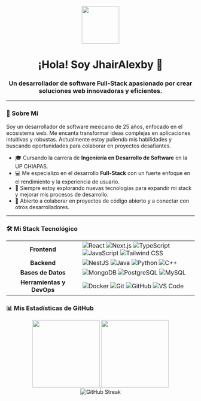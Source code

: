 <div align="center">
  <img src="https://media.giphy.com/media/M9gbBd9nbDrOTu1Mqx/giphy.gif" width="100" />
</div>

<div id="header" align="center">
  <h1>
    ¡Hola! Soy JhairAlexby 👋
  </h1>
  <h3>
    Un desarrollador de software Full-Stack apasionado por crear soluciones web innovadoras y eficientes.
  </h3>
</div>

---

### 🚀 Sobre Mí

Soy un desarrollador de software mexicano de 25 años, enfocado en el ecosistema web. Me encanta transformar ideas complejas en aplicaciones intuitivas y robustas. Actualmente estoy puliendo mis habilidades y buscando oportunidades para colaborar en proyectos desafiantes.

- 🎓 Cursando la carrera de **Ingeniería en Desarrollo de Software** en la UP CHIAPAS.
- 💻 Me especializo en el desarrollo **Full-Stack** con un fuerte enfoque en el rendimiento y la experiencia de usuario.
- 🌱 Siempre estoy explorando nuevas tecnologías para expandir mi stack y mejorar mis procesos de desarrollo.
- 🤝 Abierto a colaborar en proyectos de código abierto y a conectar con otros desarrolladores.

---

### 🛠️ Mi Stack Tecnológico

<div align="center">
  <table width="100%">
    <tr>
      <td align="center" width="180">
        <strong>Frontend</strong>
      </td>
      <td>
        <img src="https://img.shields.io/badge/React-20232A?style=for-the-badge&logo=react&logoColor=61DAFB" alt="React"/>
        <img src="https://img.shields.io/badge/Next.js-000000?style=for-the-badge&logo=next.js&logoColor=white" alt="Next.js"/>
        <img src="https://img.shields.io/badge/TypeScript-007ACC?style=for-the-badge&logo=typescript&logoColor=white" alt="TypeScript"/>
        <img src="https://img.shields.io/badge/JavaScript-F7DF1E?style=for-the-badge&logo=javascript&logoColor=black" alt="JavaScript"/>
        <img src="https://img.shields.io/badge/Tailwind_CSS-38B2AC?style=for-the-badge&logo=tailwind-css&logoColor=white" alt="Tailwind CSS"/>
      </td>
    </tr>
    <tr>
      <td align="center">
        <strong>Backend</strong>
      </td>
      <td>
        <img src="https://img.shields.io/badge/NestJS-E0234E?style=for-the-badge&logo=nestjs&logoColor=white" alt="NestJS"/>
        <img src="https://img.shields.io/badge/Java-ED8B00?style=for-the-badge&logo=openjdk&logoColor=white" alt="Java"/>
        <img src="https://img.shields.io/badge/Python-3776AB?style=for-the-badge&logo=python&logoColor=white" alt="Python"/>
        <img src="https://img.shields.io/badge/C++-00599C?style=for-the-badge&logo=c%2B%2B&logoColor=white" alt="C++"/>
      </td>
    </tr>
    <tr>
      <td align="center">
        <strong>Bases de Datos</strong>
      </td>
      <td>
        <img src="https://img.shields.io/badge/MongoDB-4EA94B?style=for-the-badge&logo=mongodb&logoColor=white" alt="MongoDB"/>
        <img src="https://img.shields.io/badge/PostgreSQL-316192?style=for-the-badge&logo=postgresql&logoColor=white" alt="PostgreSQL"/>
        <img src="https://img.shields.io/badge/MySQL-00000F?style=for-the-badge&logo=mysql&logoColor=white" alt="MySQL"/>
      </td>
    </tr>
    <tr>
      <td align="center">
        <strong>Herramientas y DevOps</strong>
      </td>
      <td>
        <img src="https://img.shields.io/badge/Docker-2496ED?style=for-the-badge&logo=docker&logoColor=white" alt="Docker"/>
        <img src="https://img.shields.io/badge/Git-F05032?style=for-the-badge&logo=git&logoColor=white" alt="Git"/>
        <img src="https://img.shields.io/badge/GitHub-181717?style=for-the-badge&logo=github&logoColor=white" alt="GitHub"/>
        <img src="https://img.shields.io/badge/VS_Code-007ACC?style=for-the-badge&logo=visual-studio-code&logoColor=white" alt="VS Code"/>
      </td>
    </tr>
  </table>
</div>

### 📊 Mis Estadísticas de GitHub

<div align="center">
  <a href="https://github.com/JhairAlexby">
    <img height="180em" src="https://github-readme-stats.vercel.app/api?username=JhairAlexby&show_icons=true&theme=algolia&include_all_commits=true&count_private=true"/>
    <img height="180em" src="https://github-readme-stats.vercel.app/api/top-langs/?username=JhairAlexby&layout=compact&langs_count=8&theme=algolia"/>
  </a>
  <br/>
  <img src="https://github-readme-streak-stats.herokuapp.com?user=JhairAlexby&theme=algolia&date_format=M%20j%5B%2C%20Y%5D" alt="GitHub Streak"/>
</div>
